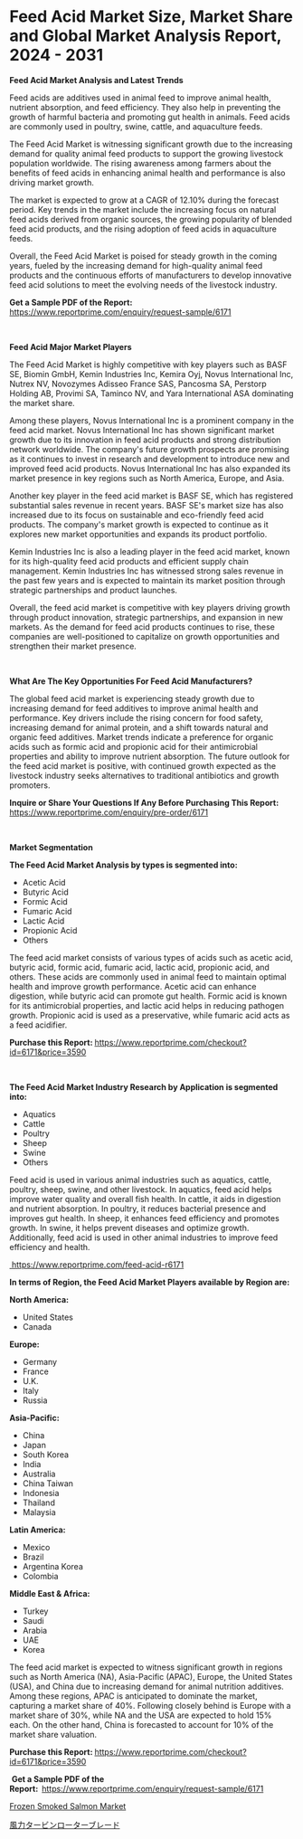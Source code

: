 <p><h1>Feed Acid Market Size, Market Share and Global Market Analysis Report, 2024 - 2031</h1></p><p><strong>Feed Acid Market Analysis and Latest Trends</strong></p>
<p><p>Feed acids are additives used in animal feed to improve animal health, nutrient absorption, and feed efficiency. They also help in preventing the growth of harmful bacteria and promoting gut health in animals. Feed acids are commonly used in poultry, swine, cattle, and aquaculture feeds.</p><p>The Feed Acid Market is witnessing significant growth due to the increasing demand for quality animal feed products to support the growing livestock population worldwide. The rising awareness among farmers about the benefits of feed acids in enhancing animal health and performance is also driving market growth.</p><p>The market is expected to grow at a CAGR of 12.10% during the forecast period. Key trends in the market include the increasing focus on natural feed acids derived from organic sources, the growing popularity of blended feed acid products, and the rising adoption of feed acids in aquaculture feeds.</p><p>Overall, the Feed Acid Market is poised for steady growth in the coming years, fueled by the increasing demand for high-quality animal feed products and the continuous efforts of manufacturers to develop innovative feed acid solutions to meet the evolving needs of the livestock industry.</p></p>
<p><strong>Get a Sample PDF of the Report:&nbsp;</strong> <a href="https://www.reportprime.com/enquiry/request-sample/6171">https://www.reportprime.com/enquiry/request-sample/6171</a></p>
<p>&nbsp;</p>
<p><strong>Feed Acid Major Market Players</strong></p>
<p><p>The Feed Acid Market is highly competitive with key players such as BASF SE, Biomin GmbH, Kemin Industries Inc, Kemira Oyj, Novus International Inc, Nutrex NV, Novozymes Adisseo France SAS, Pancosma SA, Perstorp Holding AB, Provimi SA, Taminco NV, and Yara International ASA dominating the market share. </p><p>Among these players, Novus International Inc is a prominent company in the feed acid market. Novus International Inc has shown significant market growth due to its innovation in feed acid products and strong distribution network worldwide. The company's future growth prospects are promising as it continues to invest in research and development to introduce new and improved feed acid products. Novus International Inc has also expanded its market presence in key regions such as North America, Europe, and Asia.</p><p>Another key player in the feed acid market is BASF SE, which has registered substantial sales revenue in recent years. BASF SE's market size has also increased due to its focus on sustainable and eco-friendly feed acid products. The company's market growth is expected to continue as it explores new market opportunities and expands its product portfolio.</p><p>Kemin Industries Inc is also a leading player in the feed acid market, known for its high-quality feed acid products and efficient supply chain management. Kemin Industries Inc has witnessed strong sales revenue in the past few years and is expected to maintain its market position through strategic partnerships and product launches.</p><p>Overall, the feed acid market is competitive with key players driving growth through product innovation, strategic partnerships, and expansion in new markets. As the demand for feed acid products continues to rise, these companies are well-positioned to capitalize on growth opportunities and strengthen their market presence.</p></p>
<p>&nbsp;</p>
<p><strong>What Are The Key Opportunities For Feed Acid Manufacturers?</strong></p>
<p><p>The global feed acid market is experiencing steady growth due to increasing demand for feed additives to improve animal health and performance. Key drivers include the rising concern for food safety, increasing demand for animal protein, and a shift towards natural and organic feed additives. Market trends indicate a preference for organic acids such as formic acid and propionic acid for their antimicrobial properties and ability to improve nutrient absorption. The future outlook for the feed acid market is positive, with continued growth expected as the livestock industry seeks alternatives to traditional antibiotics and growth promoters.</p></p>
<p><strong>Inquire or Share Your Questions If Any Before Purchasing This Report:</strong> <a href="https://www.reportprime.com/enquiry/pre-order/6171">https://www.reportprime.com/enquiry/pre-order/6171</a></p>
<p>&nbsp;</p>
<p><strong>Market Segmentation</strong></p>
<p><strong>The Feed Acid Market Analysis by types is segmented into:</strong></p>
<p><ul><li>Acetic Acid</li><li>Butyric Acid</li><li>Formic Acid</li><li>Fumaric Acid</li><li>Lactic Acid</li><li>Propionic Acid</li><li>Others</li></ul></p>
<p><p>The feed acid market consists of various types of acids such as acetic acid, butyric acid, formic acid, fumaric acid, lactic acid, propionic acid, and others. These acids are commonly used in animal feed to maintain optimal health and improve growth performance. Acetic acid can enhance digestion, while butyric acid can promote gut health. Formic acid is known for its antimicrobial properties, and lactic acid helps in reducing pathogen growth. Propionic acid is used as a preservative, while fumaric acid acts as a feed acidifier.</p></p>
<p><strong>Purchase this Report:&nbsp;</strong><a href="https://www.reportprime.com/checkout?id=6171&price=3590">https://www.reportprime.com/checkout?id=6171&price=3590</a></p>
<p>&nbsp;</p>
<p><strong>The Feed Acid Market Industry Research by Application is segmented into:</strong></p>
<p><ul><li>Aquatics</li><li>Cattle</li><li>Poultry</li><li>Sheep</li><li>Swine</li><li>Others</li></ul></p>
<p><p>Feed acid is used in various animal industries such as aquatics, cattle, poultry, sheep, swine, and other livestock. In aquatics, feed acid helps improve water quality and overall fish health. In cattle, it aids in digestion and nutrient absorption. In poultry, it reduces bacterial presence and improves gut health. In sheep, it enhances feed efficiency and promotes growth. In swine, it helps prevent diseases and optimize growth. Additionally, feed acid is used in other animal industries to improve feed efficiency and health.</p></p>
<p><a href="https://www.reportprime.com/feed-acid-r6171">&nbsp;https://www.reportprime.com/feed-acid-r6171</a></p>
<p><strong>In terms of Region, the Feed Acid Market Players available by Region are:</strong></p>
<p>
    <p> <strong> North America: </strong>
        <ul>
            <li>United States</li>
            <li>Canada</li>
        </ul>
        </p> 
    <p> <strong> Europe: </strong>
        <ul>
            <li>Germany</li>
            <li>France</li>
            <li>U.K.</li>
            <li>Italy</li>
            <li>Russia</li>
        </ul>
        </p> 
    <p> <strong> Asia-Pacific: </strong>
        <ul>
            <li>China</li>
            <li>Japan</li>
            <li>South Korea</li>
            <li>India</li>
            <li>Australia</li>
            <li>China Taiwan</li>
            <li>Indonesia</li>
            <li>Thailand</li>
            <li>Malaysia</li>
        </ul>
        </p> 
    <p> <strong> Latin America: </strong>
        <ul>
            <li>Mexico</li>
            <li>Brazil</li>
            <li>Argentina Korea</li>
            <li>Colombia</li>
        </ul>
        </p> 
    <p> <strong> Middle East & Africa: </strong>
        <ul>
            <li>Turkey</li>
            <li>Saudi</li>
            <li>Arabia</li>
            <li>UAE</li>
            <li>Korea</li>
        </ul>
    </p>
    </p>
<p><p>The feed acid market is expected to witness significant growth in regions such as North America (NA), Asia-Pacific (APAC), Europe, the United States (USA), and China due to increasing demand for animal nutrition additives. Among these regions, APAC is anticipated to dominate the market, capturing a market share of 40%. Following closely behind is Europe with a market share of 30%, while NA and the USA are expected to hold 15% each. On the other hand, China is forecasted to account for 10% of the market share valuation.</p></p>
<p><strong>Purchase this Report: </strong><a href="https://www.reportprime.com/checkout?id=6171&price=3590">https://www.reportprime.com/checkout?id=6171&price=3590</a></p>
<p>&nbsp;<strong>Get a Sample PDF of the Report:&nbsp;&nbsp;</strong><a href="https://www.reportprime.com/enquiry/request-sample/6171">https://www.reportprime.com/enquiry/request-sample/6171</a></p>
<p><strong></strong></p>
<p><p><a href="https://github.com/pgtimber/Market-Research-Report-List-2/blob/main/frozen-smoked-salmon-market.md">Frozen Smoked Salmon Market</a></p><p><a href="https://github.com/AaronVargas43/Market-Research-Report-List-1/blob/main/178665418006.md">風力タービンローターブレード</a></p></p>
